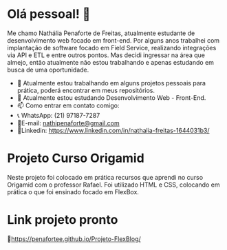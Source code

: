# Olá pessoal! 👋

Me chamo Nathália Penaforte de Freitas, atualmente estudante de desenvolvimento web focado em front-end.
Por alguns anos trabalhei com implantação de software focado em Field Service, realizando integrações via API e ETL e entre outros pontos.
Mas decidi ingressar na área que almejo, então atualmente não estou trabalhando e apenas estudando em busca de uma oportunidade.

- 🔭 Atualmente estou trabalhando em alguns projetos pessoais para prática, poderá encontrar em meus repositórios.
- 🌱 Atualmente estou estudando Desenvolvimento Web - Front-End.
- 📫 Como entrar em contato comigo:
- 📞 WhatsApp: (21) 97187-7287
- 📧E-mail: nathipenaforte@gmail.com
- 📌Linkedin: https://www.linkedin.com/in/nathalia-freitas-1644031b3/

# Projeto Curso Origamid

Neste projeto foi colocado em prática recursos que aprendi no curso Origamid com o professor Rafael.
Foi utilizado HTML e CSS, colocando em prática o que foi ensinado focado em FlexBox.

# Link projeto pronto

📌https://penafortee.github.io/Projeto-FlexBlog/

